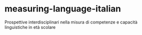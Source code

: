 # measuring-language-italian
Prospettive interdisciplinari nella misura di competenze e capacità linguistiche in età scolare
[](link)
